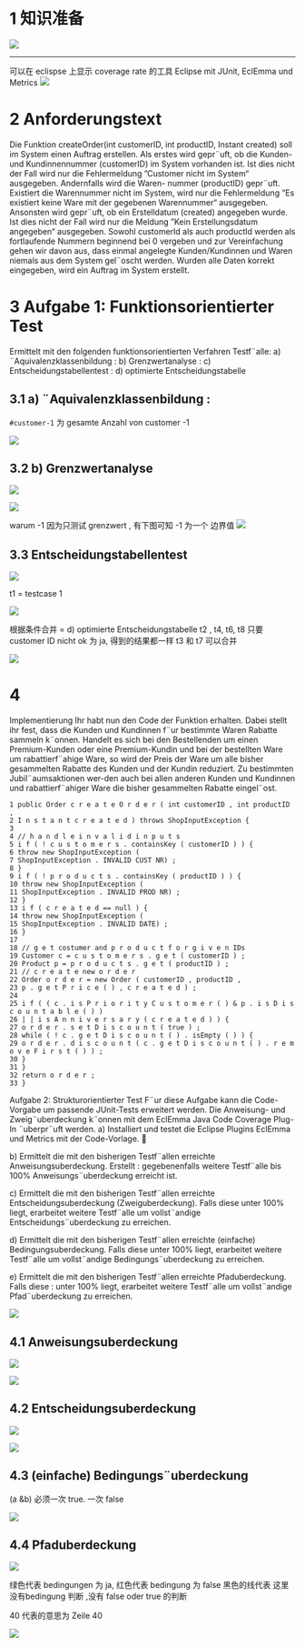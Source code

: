 
# 1 知识准备 

![](image/Pasted%20image%2020241218102219.png)


---

可以在 eclispse 上显示 coverage rate 的工具 
Eclipse mit JUnit, EclEmma und Metrics
![](image/Pasted%20image%2020241218125000.png)

# 2 Anforderungstext

Die Funktion createOrder(int customerID, int productID, Instant created) soll im System einen Auftrag erstellen. Als erstes wird gepr¨uft, ob die Kunden- und Kundinnennummer (customerID) im System vorhanden ist. Ist dies nicht der Fall wird nur die Fehlermeldung ”Customer nicht im System“ ausgegeben. Andernfalls wird die Waren-
nummer (productID) gepr¨uft. 
Existiert die Warennummer nicht im System, wird nur die Fehlermeldung ”Es existiert keine Ware mit der gegebenen Warennummer“ ausgegeben. Ansonsten wird gepr¨uft, ob ein Erstelldatum (created) angegeben wurde. Ist dies nicht der Fall wird nur die Meldung ”Kein Erstellungsdatum angegeben“ ausgegeben. Sowohl customerId als auch productId werden als fortlaufende Nummern beginnend bei 0 vergeben und zur Vereinfachung gehen wir davon aus, dass einmal angelegte Kunden/Kundinnen und Waren niemals aus dem System gel¨oscht werden. Wurden alle Daten korrekt eingegeben, wird ein Auftrag im System erstellt.



# 3 Aufgabe 1: Funktionsorientierter Test

Ermittelt mit den folgenden funktionsorientierten Verfahren Testf¨alle:
a) ¨Aquivalenzklassenbildung :
b) Grenzwertanalyse :
c) Entscheidungstabellentest :
d) optimierte Entscheidungstabelle 


## 3.1 a) ¨Aquivalenzklassenbildung :


`#customer-1`  为 gesamte Anzahl von customer  -1 

![](image/Pasted%20image%2020241218103419.png)

## 3.2 b) Grenzwertanalyse




![](image/Pasted%20image%2020241218103157.png)

![](image/Pasted%20image%2020241218103433.png)

warum -1
因为只测试 grenzwert , 有下图可知  -1 为一个 边界值 
![](image/Pasted%20image%2020241218103419.png)


## 3.3 Entscheidungstabellentest

![](image/Pasted%20image%2020241218103543.png)



t1 =  testcase 1 


![](image/Pasted%20image%2020241218104243.png)


根据条件合并  = d) optimierte Entscheidungstabelle 
t2 , t4, t6, t8 只要 customer ID nicht ok 为 ja, 得到的结果都一样 
t3 和 t7 可以合并 


![](image/Pasted%20image%2020241218104455.png)


# 4 #


Implementierung
Ihr habt nun den Code der Funktion erhalten. Dabei stellt ihr fest, dass die Kunden und Kundinnen f¨ur bestimmte Waren Rabatte sammeln k¨onnen. Handelt es sich bei den Bestellenden um einen Premium-Kunden oder eine Premium-Kundin und bei der bestellten Ware um rabattierf¨ahige Ware, so wird der Preis der Ware um alle bisher gesammelten Rabatte des Kunden und der Kundin reduziert. Zu bestimmten Jubil¨aumsaktionen wer-den auch bei allen anderen Kunden und Kundinnen und rabattierf¨ahiger Ware die bisher gesammelten Rabatte eingel¨ost.


```
1 public Order c r e a t e O r d e r ( int customerID , int productID ,
2 I n s t a n t c r e a t e d ) throws ShopInputException {
3
4 // h a n d l e i n v a l i d i n p u t s
5 i f ( ! c u s t o m e r s . containsKey ( customerID ) ) {
6 throw new ShopInputException (
7 ShopInputException . INVALID CUST NR) ;
8 }
9 i f ( ! p r o d u c t s . containsKey ( productID ) ) {
10 throw new ShopInputException (
11 ShopInputException . INVALID PROD NR) ;
12 }
13 i f ( c r e a t e d == null ) {
14 throw new ShopInputException (
15 ShopInputException . INVALID DATE) ;
16 }
17
18 // g e t costumer and p r o d u c t f o r g i v e n IDs
19 Customer c = c u s t o m e r s . g e t ( customerID ) ;
20 Product p = p r o d u c t s . g e t ( productID ) ;
21 // c r e a t e new o r d e r
22 Order o r d e r = new Order ( customerID , productID ,
23 p . g e t P r i c e ( ) , c r e a t e d ) ;
24
25 i f ( ( c . i s P r i o r i t y C u s t o m e r ( ) & p . i s D i s c o u n t a b l e ( ) )
26 | | i s A n n i v e r s a r y ( c r e a t e d ) ) {
27 o r d e r . s e t D i s c o u n t ( true ) ;
28 while ( ! c . g e t D i s c o u n t ( ) . isEmpty ( ) ) {
29 o r d e r . d i s c o u n t ( c . g e t D i s c o u n t ( ) . r e m o v e F i r s t ( ) ) ;
30 }
31 }
32 return o r d e r ;
33 }
```


Aufgabe 2: Strukturorientierter Test
F¨ur diese Aufgabe kann die Code-Vorgabe um passende JUnit-Tests erweitert werden.
Die Anweisung- und Zweig¨uberdeckung k¨onnen mit dem EclEmma Java Code Coverage
Plug-In ¨uberpr¨uft werden.
a) Installiert und testet die Eclipse Plugins EclEmma und Metrics mit der Code-Vorlage. 

b) Ermittelt die mit den bisherigen Testf¨allen erreichte Anweisungsuberdeckung. Erstellt : gegebenenfalls weitere Testf¨alle bis 100% Anweisungs¨uberdeckung erreicht ist.

c) Ermittelt die mit den bisherigen Testf¨allen erreichte Entscheidungsuberdeckung (Zweiguberdeckung). Falls diese unter 100% liegt, erarbeitet weitere Testf¨alle um vollst¨andige Entscheidungs¨uberdeckung zu erreichen.

d) Ermittelt die mit den bisherigen Testf¨allen erreichte (einfache) Bedingungsuberdeckung. Falls diese unter 100% liegt, erarbeitet weitere Testf¨alle um vollst¨andige Bedingungs¨uberdeckung zu erreichen.

e) Ermittelt die mit den bisherigen Testf¨allen erreichte Pfaduberdeckung. Falls diese : unter 100% liegt, erarbeitet weitere Testf¨alle um vollst¨andige Pfad¨uberdeckung zu erreichen.

![](image/Pasted%20image%2020241218104940.png)



## 4.1 Anweisungsuberdeckung

![](image/Pasted%20image%2020241218105252.png)


![](image/Pasted%20image%2020241218105610.png)




## 4.2 Entscheidungsuberdeckung


![](image/Pasted%20image%2020241218105244.png)


![](image/Pasted%20image%2020241218110310.png)

## 4.3 (einfache) Bedingungs¨uberdeckung

(a &b) 必须一次 true. 一次 false 

![](image/Pasted%20image%2020241218105312.png)

## 4.4 Pfaduberdeckung



![](image/Pasted%20image%2020241218111054.png)



绿色代表 bedingungen 为 ja, 
红色代表 bedingung 为 false 
黑色的线代表  这里没有bedingung 判断 ,没有 false oder true 的判断 

40 代表的意思为 Zeile 40


![](image/Pasted%20image%2020241218111558.png)







